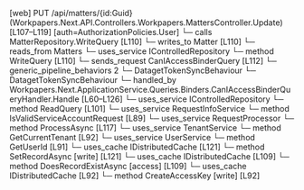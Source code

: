 [web] PUT /api/matters/{id:Guid}  (Workpapers.Next.API.Controllers.Workpapers.MattersController.Update)  [L107–L119] [auth=AuthorizationPolicies.User]
  └─ calls MatterRepository.WriteQuery [L110]
  └─ writes_to Matter [L110]
    └─ reads_from Matters
  └─ uses_service IControlledRepository<Matter>
    └─ method WriteQuery [L110]
  └─ sends_request CanIAccessBinderQuery [L112]
    └─ generic_pipeline_behaviors 2
      └─ DatagetTokenSyncBehaviour
      └─ DatagetTokenSyncBehaviour
    └─ handled_by Workpapers.Next.ApplicationService.Queries.Binders.CanIAccessBinderQueryHandler.Handle [L60–L126]
      └─ uses_service IControlledRepository<Binder>
        └─ method ReadQuery [L101]
      └─ uses_service RequestInfoService
        └─ method IsValidServiceAccountRequest [L89]
      └─ uses_service RequestProcessor
        └─ method ProcessAsync [L117]
      └─ uses_service TenantService
        └─ method GetCurrentTenant [L92]
      └─ uses_service UserService
        └─ method GetUserId [L91]
      └─ uses_cache IDistributedCache [L121]
        └─ method SetRecordAsync [write] [L121]
      └─ uses_cache IDistributedCache [L109]
        └─ method DoesRecordExistAsync [access] [L109]
      └─ uses_cache IDistributedCache [L92]
        └─ method CreateAccessKey [write] [L92]

